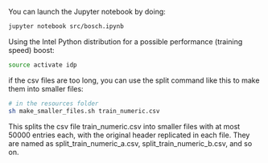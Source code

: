 You can launch the Jupyter notebook by doing:
```bash
jupyter notebook src/bosch.ipynb
```

Using the Intel Python distribution for a possible performance (training speed) boost:
```bash
source activate idp
```

if the csv files are too long, you can use the split command like this to make them into smaller files:
```bash
# in the resources folder
sh make_smaller_files.sh train_numeric.csv
```
This splits the csv file train_numeric.csv into smaller files with at most 50000 entries each, with the original header replicated in each file.
They are named as split_train_numeric_a.csv, split_train_numeric_b.csv, and so on.
